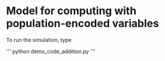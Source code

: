 # Model for computing with population-encoded variables

To run the simulation, type

'''
python demo_code_addition.py
'''